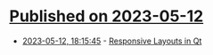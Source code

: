 # [Published on 2023-05-12](index.md)

* [2023-05-12, 18:15:45](https://lobste.rs/s/yta0sy/responsive_layouts_qt) - [Responsive Layouts in Qt](https://www.qt.io/blog/responsive-layouts-in-qt)
